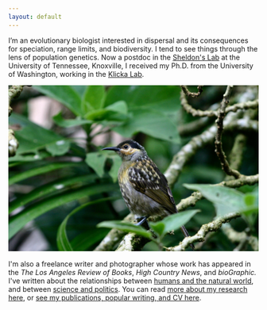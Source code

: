 ```yaml
---
layout: default
---
```


I’m an evolutionary biologist interested in dispersal and its consequences for speciation, range limits, and biodiversity. I tend to see things through the lens of population genetics. Now a postdoc in the [Sheldon's Lab](http://www.biogeographyresearch.org/) at the University of Tennessee, Knoxville, I received my Ph.D. from the University of Washington, working in the [Klicka Lab](https://klickalab.com/).

![](/images/28.jpg)

I'm also a freelance writer and photographer whose work has appeared in the *The Los Angeles Review of Books*,
*High Country News*, and *bioGraphic.* I've written about the relationships between [humans
and the natural world](https://www.hcn.org/issues/50.8/recreation-your-stoke-wont-save-us), and between [science and politics](https://lareviewofbooks.org/article/darwinian-sexual-selection-and-the-politics-of-beauty/). You can read [more about my research here](research), or [see my publications, popular writing, and CV here](cv).
